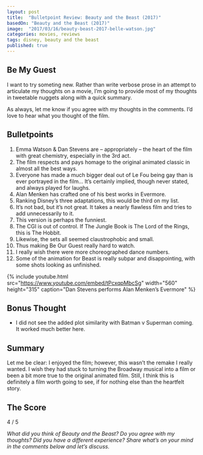 ```yaml
---
layout: post
title:  "Bulletpoint Review: Beauty and the Beast (2017)"
basedOn: "Beauty and the Beast (2017)"
image:  "2017/03/16/beauty-beast-2017-belle-watson.jpg"
categories: movies, reviews
tags: disney, beauty and the beast
published: true
---
```


## Be My Guest

I want to try someting new. Rather than write verbose prose in an attempt to articulate my thoughts
on a movie, I&rsquo;m going to provide most of my thoughts in tweetable nuggets along with a quick
summary.

As always, let me know if you agree with my thoughts in the comments. I&rsquo;d love to hear what you
thought of the film.

## Bulletpoints

1. Emma Watson &amp; Dan Stevens are &ndash; appropriately &ndash; the heart of the film with great chemistry, especially in the 3rd act.
2. The film respects and pays homage to the original animated classic in almost all the best ways.
3. Everyone has made a much bigger deal out of Le Fou being gay than is ever portrayed in the film&hellip; It&rsquo;s certainly implied, though never stated, and always played for laughs.
4. Alan Menken has crafted one of his best works in Evermore.
5. Ranking Disney&rsquo;s three adaptations, this would be third on my list.
6. It&rsquo;s not bad, but it&rsquo;s not great. It takes a nearly flawless film and tries to add unnecessarily to it.
7. This version is perhaps the funniest.
8. The CGI is out of control. If The Jungle Book is The Lord of the Rings, this is The Hobbit.
9. Likewise, the sets all seemed claustrophobic and small.
10. Thus making Be Our Guest really hard to watch.
11. I really wish there were more choreographed dance numbers.
12. Some of the animation for Beast is really subpar and disappointing, with some shots looking as unfinished.

{% include youtube.html src="https://www.youtube.com/embed/tPcxqpMbcSg" width="560" height="315" caption="Dan Stevens performs Alan Menken&rsquo;s Evermore" %}

## Bonus Thought
* I did not see the added plot similarity with Batman v Superman coming. It worked much better here.

## Summary

Let me be clear: I enjoyed the film; however, this wasn&rsquo;t the remake I really wanted. I wish they had stuck to turning the Broadway musical into a film or been a bit more true to the original animated film. Still, I think this is definitely a film worth going to see, if for nothing else than the heartfelt story.

## The Score
<span class="h1">4</span> / 5

<i>What did you think of Beauty and the Beast? Do you agree with my thoughts? Did you have a different experience? Share what&rsquo;s on your mind in the comments below and let&rsquo;s discuss.</i>